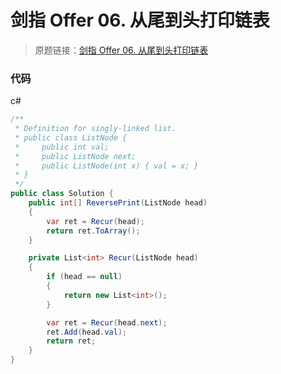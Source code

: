 # 剑指 Offer 06. 从尾到头打印链表
> 原题链接：[剑指 Offer 06. 从尾到头打印链表](https://leetcode-cn.com/problems/cong-wei-dao-tou-da-yin-lian-biao-lcof/)

### 代码
c#
```csharp
/**
 * Definition for singly-linked list.
 * public class ListNode {
 *     public int val;
 *     public ListNode next;
 *     public ListNode(int x) { val = x; }
 * }
 */
public class Solution {
    public int[] ReversePrint(ListNode head)
    {
        var ret = Recur(head);
        return ret.ToArray();
    }

    private List<int> Recur(ListNode head)
    {
        if (head == null)
        {
            return new List<int>();
        }

        var ret = Recur(head.next);
        ret.Add(head.val);
        return ret;
    }
}
```
